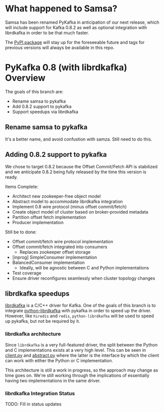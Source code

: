 # What happened to Samsa?

Samsa has been renamed PyKafka in anticipation of our next release, which will
include support for Kafka 0.8.2 as well as optional integration with
librdkafka in order to be that much faster.

The [PyPI package](https://pypi.python.org/pypi/samsa/0.3.11) will stay up for
the foreseeable future and tags for previous versions will always be
available in this repo.

# PyKafka 0.8 (with librdkafka) Overview

The goals of this branch are:

  * Rename samsa to pykafka
  * Add 0.8.2 support to pykafka
  * Support speedups via librdkafka

## Rename samsa to pykafka

It's a better name, and avoid confustion with samza.  Still need to do this.

## Adding 0.8.2 support to pykafka

We chose to target 0.8.2 because the Offset Commit/Fetch API is stabilized
and we anticipate 0.8.2 being fully released by the time this version is ready.

Items Complete:
  * Architect new zookeeper-free object model
  * Abstract model to accommodate librdkafka integration
  * Implement 0.8 wire protocol (minus offset commit/fetch)
  * Create object model of cluster based on broker-provided metadata
  * Partition offset fetch implementation
  * Producer implementation

Still be to done:
  * Offset commit/fetch wire protocol implementation
  * Offset commit/fetch integrated into consumers
    * Replaces zookeeper offset storage
  * [inprog] SimpleConsumer implementation
  * BalancedConsumer implementation
    * Ideally, will be agnostic between C and Python implementations
  * Test coverage
  * Ensure driver reconfigures seamlessly when cluster topology changes

## librdkafka speedups

[librdkafka](https://github.com/edenhill/librdkafka) is a C/C++ driver for
Kafka. One of the goals of this branch is to integrate
[python-librdkafka](https://bitbucket.org/yungchin/python-librdkafka) with
pykafka in order to speed up the driver. However, like `hiredis` and `redis`,
`python-librdkafka` will be used to speed up pykafka, but not be required by it.

### librdkafka architecture

Since `librdkafka` is a very full-featured driver, the split between the Python
and C implementations exists at a very high level.  This can be seen in
[client.py](samsa/client.py) and [abstract.py](samsa/abstract.py) where the latter
is the interface by which the client can work with either the Python or
C implementation.

This architecture is still a work in progress, so the approach may change as
time goes on.  We're still working through the implications of essentially
having two implementations in the same driver.

### librdkafka Integration Status

TODO: Fill in status updates
